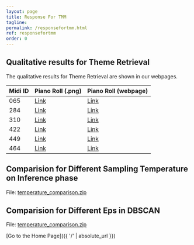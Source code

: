 ```yaml
---
layout: page
title: Response For TMM
tagline: 
permalink: /responsefortmm.html
ref: responsefortmm
order: 0
---
```


## Qualitative results for Theme Retrieval 
The qualitative results for Theme Retrieval are shown in our webpages.



Midi ID       | Piano Roll (.png) | Piano Roll (webpage) |
--------------|-------|-------|
065    | [Link](tmm_files/pianoRollPngs/065.png) | [Link](tmm_files/pianoRollHtml/065.html) | 
284    | [Link](tmm_files/pianoRollPngs/284.png) | [Link](tmm_files/pianoRollHtml/284.html) | 
310    | [Link](tmm_files/pianoRollPngs/310.png) | [Link](tmm_files/pianoRollHtml/310.html) | 
422    | [Link](tmm_files/pianoRollPngs/422.png) | [Link](tmm_files/pianoRollHtml/422.html) | 
449    | [Link](tmm_files/pianoRollPngs/449.png) | [Link](tmm_files/pianoRollHtml/449.html) | 
464    | [Link](tmm_files/pianoRollPngs/464.png) | [Link](tmm_files/pianoRollHtml/464.html) | 


## Comparision for Different Sampling Temperature on Inference phase

File: [temperature_comparison.zip](tmm_files/temperatureSampling/differentTemp/differentTemp/temperature_comparison.zip)

## Comparision for Different Eps in DBSCAN

File: [temperature_comparison.zip](tmm_files/temperatureSampling/differentTemp/differentTemp/eps_comparison.zip)

[Go to the Home Page]({{ '/' | absolute_url }})
